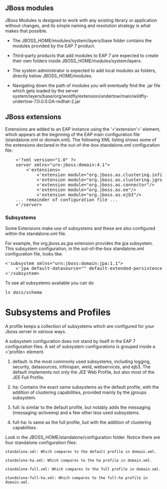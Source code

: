## JBoss modules 
JBoss Modules is designed to work with any existing library or application without changes, and its simple naming and resolution strategy is what makes that possible. 

- The JBOSS_HOME/modules/system/layers/base folder contains the modules provided by the EAP 7 product.

- Third-party products that add modules to EAP 7 are expected to create their own folders inside JBOSS_HOME/modules/system/layers.

- The system administrator is expected to add local modules as folders, directly below JBOSS_HOME/modules.

- Navigating down the path of modules you will eventually find the .jar file which gets loaded by the server system/layers/base/org/woldfly/extension/undertow/main/wildfly-undertow-7.0.0.0.GA-redhat-2.jar

## JBoss extensions
Extensions are added to an EAP instance using the '<'extension'>' element, which appears at the beginning of the EAP main configuration file (standalone.xml or domain.xml). The following XML listing shows some of the extensions declared in the out-of-the-box standalone.xml configuration file:

<pre>
    <'?xml version="1.0" ?>
    server xmlns="urn:jboss:domain:4.1">
        <'extensions>
            <'extension module="org.jboss.as.clustering.infinispan"/>
            <'extension module="org.jboss.as.clustering.jgroups"/>
            <'extension module="org.jboss.as.connector"/>
            <'extension module="org.jboss.as.ee"/>
            <'extension module="org.jboss.as.ejb3"/>
    ... remainder of configuration file ...
    <'/server>
</pre>

### Subsystems
Some Extensions make use of subsystems and these are also configured within the standalone.xml file. 

For example, the org.jboss.as.jpa extension provides the jpa subsystem. This subsystem configuration, in the out-of-the-box standalone.xml configuration file, looks like:
<pre>
<'subsystem xmlns="urn:jboss:domain:jpa:1.1">
    <'jpa default-datasource="" default-extended-persistence-inheritance="DEEP"/>
<'/subsystem>
</pre>

To see all subsystems available you can do
<pre>
ls docs/schema
</pre>


# Subsystems and Profiles
A profile keeps a collection of subsystems which are configured for your Jboss server in various ways.

A subsystem configuration does not stand by itself in the EAP 7 configuration files. A set of subsystem configurations is grouped inside a <'profile> element.

1. default: Is the most commonly used subsystems, including logging, security, datasources, infinispan, weld, webservices, and ejb3. The default implements not only the JEE Web Profile, but also most of the JEE Full Profile.

2. ha: Contains the exact same subsystems as the default profile, with the addition of clustering capabilities, provided mainly by the jgroups subsystem.

3. full: Is similar to the default profile, but notably adds the messaging (messaging-activemq) and a few other less used subsystems.

4. full-ha: Is same as the full profile, but with the addition of clustering capabilities. 

Look in the JBOSS_HOME/standalone/configuration folder. Notice there are four standalone configuration files:

    standalone.xml: Which compares to the default profile in domain.xml.

    standalone-ha.xml: Which compares to the ha profile in domain.xml.

    standalone-full.xml: Which compares to the full profile in domain.xml.

    standalone-full-ha.xml: Which compares to the full-ha profile in domain.xml.